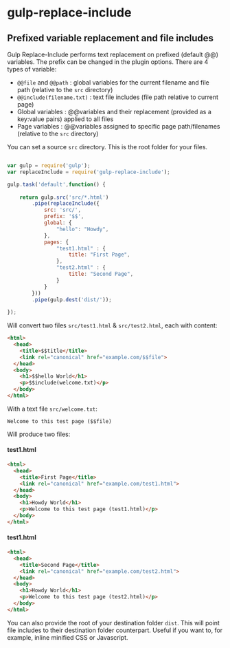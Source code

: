 # gulp-replace-include

## Prefixed variable replacement and file includes

Gulp Replace-Include performs text replacement on prefixed (default @@) variables.
The prefix can be changed in the plugin options.
There are 4 types of variable:

- `@@file` and `@@path` : global variables for the current filename and file path (relative to the `src` directory)
- `@@include(filename.txt)` : text file includes (file path relative to current page)
- Global variables : @@variables and their replacement (provided as a key:value pairs) applied to all files
- Page variables : @@variables assigned to specific page path/filenames (relative to the `src` directory)

You can set a source `src` directory. This is the root folder for your files.

```javascript

var gulp = require('gulp');
var replaceInclude = require('gulp-replace-include');

gulp.task('default',function() {
	
	return gulp.src('src/*.html')
		.pipe(replaceInclude({
			src: 'src/',
			prefix: '$$',
			global: {
				"hello": "Howdy",
			},
			pages: {
				"test1.html" : {
					title: "First Page",
				},
				"test2.html" : {
					title: "Second Page",
				}
			}
		}))
		.pipe(gulp.dest('dist/'));
	
});
```

Will convert two files `src/test1.html` & `src/test2.html`, each with content:

```html
<html>
  <head>
    <title>$$title</title>
    <link rel="canonical" href="example.com/$$file">
  </head>
  <body>
    <h1>$$hello World</h1>
	<p>$$include(welcome.txt)</p>
  </body>
</html>
```

With a text file `src/welcome.txt`:

```text
Welcome to this test page ($$file)
```

Will produce two files:

#### test1.html
```html
<html>
  <head>
    <title>First Page</title>
    <link rel="canonical" href="example.com/test1.html">
  </head>
  <body>
    <h1>Howdy World</h1>
	<p>Welcome to this test page (test1.html)</p>
  </body>
</html>
```


#### test1.html
```html
<html>
  <head>
    <title>Second Page</title>
    <link rel="canonical" href="example.com/test2.html">
  </head>
  <body>
    <h1>Howdy World</h1>
	<p>Welcome to this test page (test2.html)</p>
  </body>
</html>
```

You can also provide the root of your destination folder `dist`.
This will point file includes to their destination folder counterpart.
Useful if you want to, for example, inline minified CSS or Javascript.
